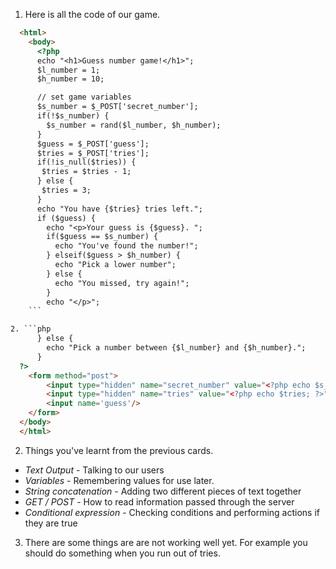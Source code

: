 1. Here is all the code of our game.

  ```html
    <html>
      <body>
        <?php
        echo "<h1>Guess number game!</h1>";
        $l_number = 1;
        $h_number = 10;

        // set game variables
        $s_number = $_POST['secret_number'];
        if(!$s_number) {
          $s_number = rand($l_number, $h_number);
        }
        $guess = $_POST['guess'];
        $tries = $_POST['tries'];
        if(!is_null($tries)) {
         $tries = $tries - 1;
        } else {
         $tries = 3;
        }
        echo "You have {$tries} tries left.";
        if ($guess) {
          echo "<p>Your guess is {$guess}. ";
          if($guess == $s_number) {           
            echo "You've found the number!";
          } elseif($guess > $h_number) {
            echo "Pick a lower number";
          } else {
            echo "You missed, try again!";
          }
          echo "</p>";
      ```

2. ```php
        } else {
          echo "Pick a number between {$l_number} and {$h_number}.";
        }
    ?>
      <form method="post">
          <input type="hidden" name="secret_number" value="<?php echo $s_number; ?>" />
          <input type="hidden" name="tries" value="<?php echo $tries; ?>" />
          <input name='guess'/>
      </form>
    </body>
    </html>

  ```

2. Things you've learnt from the previous cards.

  * *Text Output* - Talking to our users
  * *Variables* - Remembering values for use later.
  * *String concatenation* - Adding two different pieces of text together
  * *GET / POST* - How to read information passed through the server
  * *Conditional expression* - Checking conditions and performing actions if they are true

3. There are some things are are not working well yet. For example you should do something when you run out of tries.
